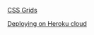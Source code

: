 



[CSS Grids](https://developer.mozilla.org/en-US/docs/Learn/CSS/CSS_layout/Grids)


[Deploying on Heroku cloud](https://devcenter.heroku.com/articles/getting-started-with-python?singlepage=true)
